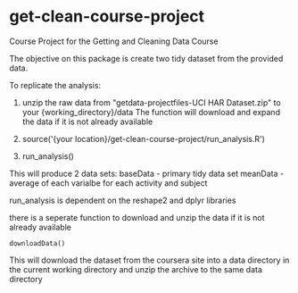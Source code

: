 # get-clean-course-project
Course Project for the Getting and Cleaning Data Course

The objective on this package is create two tidy dataset from the provided data.


To replicate the analysis:

1.  unzip the raw data from "getdata-projectfiles-UCI HAR Dataset.zip" to your {working_directory}/data
    The function will download and expand the data if it is not already available

2.  source('{your location}/get-clean-course-project/run_analysis.R')

3.  run_analysis()

This will produce 2 data sets:
    baseData - primary tidy data set
    meanData - average of each varialbe for each activity and subject
    
run_analysis is dependent on the reshape2 and dplyr libraries

there is a seperate function to download and unzip the data if it is not already available

    downloadData()
    
This will download the dataset from the coursera site into a data directory in the current working directory and 
unzip the archive to the same data directory